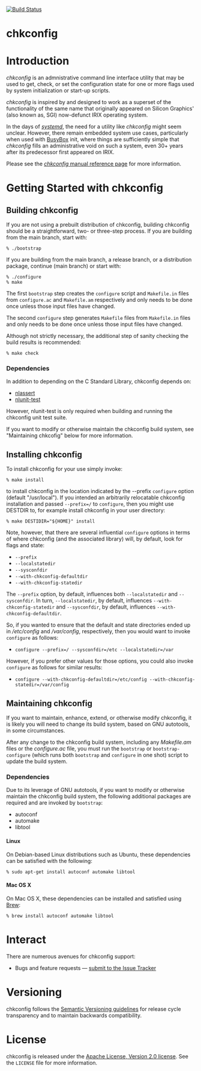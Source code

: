 [![Build Status][chkconfig-github-action-svg]][chkconfig-github-action]

[chkconfig-github]: https://github.com/nuovations/chkconfig
[chkconfig-github-action]: https://github.com/nuovations/chkconfig/actions?query=workflow%3Abuild+branch%3Amain+event%3Apush
[chkconfig-github-action-svg]: https://github.com/nuovations/chkconfig/actions/workflows/build.yml/badge.svg?branch=main&event=push

chkconfig
=========

# Introduction

_chkconfig_ is an admnistrative command line interface utility that
may be used to get, check, or set the configuration state for one or
more flags used by system initialization or start-up scripts.

_chkconfig_ is inspired by and designed to work as a superset of the
functionality of the same name that originally appeared on Silicon
Graphics' (also known as, SGI) now-defunct IRIX operating system.

In the days of [_systemd_](https://github.com/systemd/systemd), the
need for a utility like _chkconfig_ might seem unclear. However, there
remain embedded system use cases, particularly when used with [BusyBox](https://busybox.net)
init, where things are sufficiently simple that _chkconfig_ fills an
administrative void on such a system, even 30+ years after its
predecessor first appeared on IRIX.

Please see the [_chkconfig_ manual reference
page](./doc/man/chkconfig.adoc) for more information.

# Getting Started with chkconfig

## Building chkconfig

If you are not using a prebuilt distribution of chkconfig,
building chkconfig should be a straightforward, two- or three-step
process. If you are building from the main branch, start with:

    % ./bootstrap

If you are building from the main branch, a release branch, or a
distribution package, continue (main branch) or start with:

    % ./configure
    % make

The first `bootstrap` step creates the `configure` script and
`Makefile.in` files from `configure.ac` and `Makefile.am` respectively
and only needs to be done once unless those input files have changed.

The second `configure` step generates `Makefile` files from
`Makefile.in` files and only needs to be done once unless those input
files have changed.

Although not strictly necessary, the additional step of sanity
checking the build results is recommended:

    % make check

### Dependencies

In addition to depending on the C Standard Library, chkconfig depends
on:

  * [nlassert](https://github.com/Nuovations/nlassert)
  * [nlunit-test](https://github.com/Nuovations/nlunit-test)

However, nlunit-test is only required when building and running the chkconfig
unit test suite.

If you want to modify or otherwise maintain the chkconfig build
system, see "Maintaining chkcofig" below for more information.

## Installing chkconfig

To install chkconfig for your use simply invoke:

    % make install

to install chkconfig in the location indicated by the --prefix
`configure` option (default "/usr/local"). If you intended an
arbitrarily relocatable chkconfig installation and passed
`--prefix=/` to `configure`, then you might use DESTDIR to, for
example install chkconfig in your user directory:

    % make DESTIDIR="${HOME}" install

Note, however, that there are several influential `configure` options
in terms of where chkconfig (and the associated library) will, by
default, look for flags and state:

  * `--prefix`
  * `--localstatedir`
  * `--sysconfdir`
  * `--with-chkconfig-defaultdir`
  * `--with-chkconfig-statedir`

The `--prefix` option, by default, influences both `--localstatedir`
and `--sysconfdir`. In turn, `--localstatedir`, by default, influences
`--with-chkconfig-statedir` and `--sysconfdir`, by default, influences
`--with-chkconfig-defaultdir`.

So, if you wanted to ensure that the default and state directories
ended up in _/etc/config_ and _/var/config_, respectively, then you
would want to invoke `configure` as follows:

  * `configure --prefix=/ --sysconfdir=/etc --localstatedir=/var`

However, if you prefer other values for those options, you could also invoke `configure` as follows for similar results:

  * `configure --with-chkconfig-defaultdir=/etc/config --with-chkconfig-statedir=/var/config`

## Maintaining chkconfig

If you want to maintain, enhance, extend, or otherwise modify
chkconfig, it is likely you will need to change its build system,
based on GNU autotools, in some circumstances.

After any change to the chkconfig build system, including any
*Makefile.am* files or the *configure.ac* file, you must run the
`bootstrap` or `bootstrap-configure` (which runs both `bootstrap` and
`configure` in one shot) script to update the build system.

### Dependencies

Due to its leverage of GNU autotools, if you want to modify or
otherwise maintain the chkconfig build system, the following
additional packages are required and are invoked by `bootstrap`:

  * autoconf
  * automake
  * libtool

#### Linux

On Debian-based Linux distributions such as Ubuntu, these dependencies
can be satisfied with the following:

    % sudo apt-get install autoconf automake libtool

#### Mac OS X

On Mac OS X, these dependencies can be installed and satisfied using
[Brew](https://brew.sh/):

    % brew install autoconf automake libtool

# Interact

There are numerous avenues for chkconfig support:

  * Bugs and feature requests — [submit to the Issue Tracker](https://github.com/Nuovations/chkconfig/issues)

# Versioning

chkconfig follows the [Semantic Versioning guidelines](http://semver.org/)
for release cycle transparency and to maintain backwards compatibility.

# License

chkconfig is released under the [Apache License, Version 2.0 license](https://opensource.org/licenses/Apache-2.0).
See the `LICENSE` file for more information.
